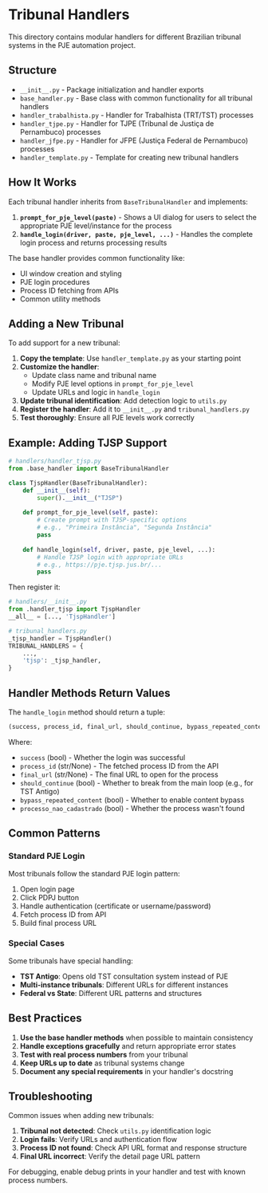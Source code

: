 # Tribunal Handlers

This directory contains modular handlers for different Brazilian tribunal systems in the PJE automation project.

## Structure

- `__init__.py` - Package initialization and handler exports
- `base_handler.py` - Base class with common functionality for all tribunal handlers
- `handler_trabalhista.py` - Handler for Trabalhista (TRT/TST) processes
- `handler_tjpe.py` - Handler for TJPE (Tribunal de Justiça de Pernambuco) processes
- `handler_jfpe.py` - Handler for JFPE (Justiça Federal de Pernambuco) processes
- `handler_template.py` - Template for creating new tribunal handlers

## How It Works

Each tribunal handler inherits from `BaseTribunalHandler` and implements:

1. **`prompt_for_pje_level(paste)`** - Shows a UI dialog for users to select the appropriate PJE level/instance for the process
2. **`handle_login(driver, paste, pje_level, ...)`** - Handles the complete login process and returns processing results

The base handler provides common functionality like:
- UI window creation and styling
- PJE login procedures
- Process ID fetching from APIs
- Common utility methods

## Adding a New Tribunal

To add support for a new tribunal:

1. **Copy the template**: Use `handler_template.py` as your starting point
2. **Customize the handler**: 
   - Update class name and tribunal name
   - Modify PJE level options in `prompt_for_pje_level`
   - Update URLs and logic in `handle_login`
3. **Update tribunal identification**: Add detection logic to `utils.py`
4. **Register the handler**: Add it to `__init__.py` and `tribunal_handlers.py`
5. **Test thoroughly**: Ensure all PJE levels work correctly

## Example: Adding TJSP Support

```python
# handlers/handler_tjsp.py
from .base_handler import BaseTribunalHandler

class TjspHandler(BaseTribunalHandler):
    def __init__(self):
        super().__init__("TJSP")
    
    def prompt_for_pje_level(self, paste):
        # Create prompt with TJSP-specific options
        # e.g., "Primeira Instância", "Segunda Instância"
        pass
    
    def handle_login(self, driver, paste, pje_level, ...):
        # Handle TJSP login with appropriate URLs
        # e.g., https://pje.tjsp.jus.br/...
        pass
```

Then register it:

```python
# handlers/__init__.py
from .handler_tjsp import TjspHandler
__all__ = [..., 'TjspHandler']

# tribunal_handlers.py
_tjsp_handler = TjspHandler()
TRIBUNAL_HANDLERS = {
    ...,
    'tjsp': _tjsp_handler,
}
```

## Handler Methods Return Values

The `handle_login` method should return a tuple:
```python
(success, process_id, final_url, should_continue, bypass_repeated_content, processo_nao_cadastrado)
```

Where:
- `success` (bool) - Whether the login was successful
- `process_id` (str/None) - The fetched process ID from the API
- `final_url` (str/None) - The final URL to open for the process
- `should_continue` (bool) - Whether to break from the main loop (e.g., for TST Antigo)
- `bypass_repeated_content` (bool) - Whether to enable content bypass
- `processo_nao_cadastrado` (bool) - Whether the process wasn't found

## Common Patterns

### Standard PJE Login
Most tribunals follow the standard PJE login pattern:
1. Open login page
2. Click PDPJ button
3. Handle authentication (certificate or username/password)
4. Fetch process ID from API
5. Build final process URL

### Special Cases
Some tribunals have special handling:
- **TST Antigo**: Opens old TST consultation system instead of PJE
- **Multi-instance tribunals**: Different URLs for different instances
- **Federal vs State**: Different URL patterns and structures

## Best Practices

1. **Use the base handler methods** when possible to maintain consistency
2. **Handle exceptions gracefully** and return appropriate error states
3. **Test with real process numbers** from your tribunal
4. **Keep URLs up to date** as tribunal systems change
5. **Document any special requirements** in your handler's docstring

## Troubleshooting

Common issues when adding new tribunals:

1. **Tribunal not detected**: Check `utils.py` identification logic
2. **Login fails**: Verify URLs and authentication flow
3. **Process ID not found**: Check API URL format and response structure
4. **Final URL incorrect**: Verify the detail page URL pattern

For debugging, enable debug prints in your handler and test with known process numbers.
